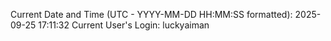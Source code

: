 Current Date and Time (UTC - YYYY-MM-DD HH:MM:SS formatted): 2025-09-25 17:11:32
Current User's Login: luckyaiman

